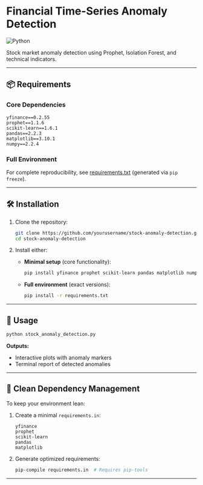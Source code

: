 
# Financial Time-Series Anomaly Detection

![Python](https://img.shields.io/badge/Python-3.8%2B-blue)

Stock market anomaly detection using Prophet, Isolation Forest, and technical indicators.

---

## 📦 Requirements

### Core Dependencies
```text
yfinance==0.2.55
prophet==1.1.6
scikit-learn==1.6.1
pandas==2.2.3
matplotlib==3.10.1
numpy==2.2.4
```

### Full Environment
For complete reproducibility, see [requirements.txt](requirements.txt) (generated via `pip freeze`).

---

## 🛠️ Installation

1. Clone the repository:
   ```bash
   git clone https://github.com/yourusername/stock-anomaly-detection.git
   cd stock-anomaly-detection
   ```

2. Install either:
   - **Minimal setup** (core functionality):
     ```bash
     pip install yfinance prophet scikit-learn pandas matplotlib numpy
     ```
   - **Full environment** (exact versions):
     ```bash
     pip install -r requirements.txt
     ```

---

## 🚀 Usage
```bash
python stock_anomaly_detection.py
```
**Outputs:**
- Interactive plots with anomaly markers
- Terminal report of detected anomalies

---

## 🧹 Clean Dependency Management
To keep your environment lean:
1. Create a minimal `requirements.in`:
   ```text
   yfinance
   prophet
   scikit-learn
   pandas
   matplotlib
   ```
2. Generate optimized requirements:
   ```bash
   pip-compile requirements.in  # Requires pip-tools
   ```

---

